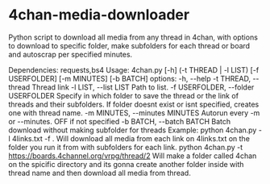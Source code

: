 # 4chan-media-downloader
Python script to download all media from any thread in 4chan, with options to download to specific folder, make subfolders for each thread or board and autoscrap per specified minutes.

Dependencies: requests,bs4
Usage:  4chan.py [-h] (-t THREAD | -l LIST) [-f USERFOLDER] [-m MINUTES] [-b BATCH]
options:
  -h, --help
  -t THREAD, --thread Thread link
  -l LIST, --list LIST  Path to list.
  -f USERFOLDER, --folder USERFOLDER
        Specify in which folder to save the thread or the link of threads and their subfolders. If folder doesnt exist or isnt specified, creates one with thread name.
  -m MINUTES, --minutes MINUTES
        Autorun every -m or --minutes. OFF if not specified
  -b BATCH, --batch BATCH
        Batch download without making subfolder for threads
Example: 
python 4chan.py -l 4links.txt -f .
      Will download all media from each link on 4links.txt on the folder you run it from with subfolders for each link.
python 4chan.py -t https://boards.4channel.org/vrpg/thread/2
      Will make a folder called 4chan on the spicific directory and its gonna create another folder inside with thread name and then download all media from thread.
